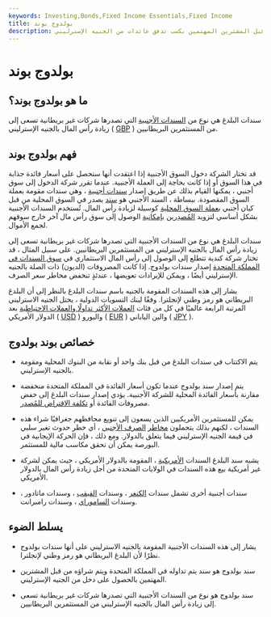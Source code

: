 ```yaml
---
keywords: Investing,Bonds,Fixed Income Essentials,Fixed Income
title: بولدوج بوند
description: سند بولدوج هو سند يتم تداوله في المملكة المتحدة ، يتم شراؤه من قبل المشترين المهتمين بكسب تدفق عائدات من الجنيه الإسترليني.
---
```


# بولدوج بوند
## ما هو بولدوج بوند؟

سندات البلدغ هي نوع من [السندات الأجنبية](/foreignbonds) التي تصدرها شركات غير بريطانية تسعى إلى زيادة رأس المال بالجنيه الإسترليني ( [GBP](/gbp) ) من المستثمرين البريطانيين.

## فهم بولدوج بوند

قد تختار الشركة دخول السوق الأجنبية إذا اعتقدت أنها ستحصل على أسعار فائدة جذابة في هذا السوق أو إذا كانت بحاجة إلى العملة الأجنبية. عندما تقرر شركة الدخول إلى سوق أجنبي ، يمكنها القيام بذلك عن طريق إصدار [سندات أجنبية](/foreignbonds) ، وهي سندات مقومة بعملة السوق المقصودة. ببساطة ، السند الأجنبي هو [سند](/bond) يصدر في السوق المحلية من قبل كيان أجنبي [بعملة السوق المحلية](/currency) كوسيلة لزيادة رأس المال. تُستخدم السندات الأجنبية بشكل أساسي لتزويد [المُصدِرين](/issuer) [بإمكانية](/issuer) الوصول إلى سوق رأس مال آخر خارج سوقهم لجمع الأموال.

سندات البلدغ هي نوع من السندات الأجنبية التي تصدرها شركات غير بريطانية تسعى إلى زيادة رأس المال بالجنيه الإسترليني من المستثمرين البريطانيين. على سبيل المثال ، قد تختار شركة كندية تتطلع إلى الوصول إلى رأس المال الاستثماري في [سوق السندات في المملكة المتحدة](/bondmarket) إصدار سندات بولدوج. إذا كانت المصروفات (الديون) ذات الصلة بالجنيه الإسترليني أيضًا ، ويمكن للإيرادات تعويضها ، عندئذٍ تنخفض مخاطر سعر الصرف.

يشار إلى هذه السندات المقومة بالجنيه باسم سندات البلدغ بالنظر إلى أن البلدغ البريطاني هو رمز وطني لإنجلترا. وفقًا لبنك التسويات الدولية ، يحتل الجنيه الاسترليني المرتبة الرابعة عالميًا في كل من فئات [العملات الأكثر تداولًا والعملات الاحتياطية](/reservecurrency) بعد الدولار الأمريكي ( [USD](/usd) ) واليورو ( [EUR](/euro) ) والين الياباني ( [JPY](/jpy-japanese-yen) ).

## خصائص بوند بولدوج

- يتم الاكتتاب في سندات البلدغ من قبل بنك واحد أو نقابة من البنوك المحلية ومقومة بالجنيه الإسترليني.

- يتم إصدار سند بولدوج عندما تكون أسعار الفائدة في المملكة المتحدة منخفضة مقارنة بأسعار الفائدة المحلية للشركة الأجنبية. يؤدي إصدار سندات البلدغ إلى خفض مصروفات الفائدة أو [تكلفة الاقتراض للمُصدر](/costofdebt).

- يمكن للمستثمرين الأمريكيين الذين يسعون إلى تنويع محافظهم جغرافيًا شراء هذه السندات ، لكنهم بذلك يتحملون [مخاطر](/foreignexchangerisk) [الصرف الأجنبي](/foreignexchangerisk) ، أي خطر حدوث تغير سلبي في قيمة الجنيه الإسترليني فيما يتعلق بالدولار. ومع ذلك ، فإن الحركة الإيجابية في البورصة يمكن أن تحقق مكاسب مالية للمستثمر.

- يشبه سند البلدغ السندات [الأمريكية](/yankeebond) ، المقومة بالدولار الأمريكي ، حيث يمكن لشركة غير أمريكية بيع هذه السندات في الولايات المتحدة من أجل زيادة رأس المال بالدولار الأمريكي.

- سندات أجنبية أخرى تشمل سندات [الكنغر](/kangaroo_bond) ، وسندات [القيقب](/maple_bond) ، وسندات ماتادور ، وسندات [الساموراي](/samuraibond) ، وسندات رامبرانت.

## يسلط الضوء

- يشار إلى هذه السندات الأجنبية المقومة بالجنيه الاسترليني على أنها سندات بولدوج نظرًا لأن البلدغ البريطاني هو رمز وطني لإنجلترا.

- سند بولدوج هو سند يتم تداوله في المملكة المتحدة ويتم شراؤه من قبل المشترين المهتمين بالحصول على دخل من الجنيه الإسترليني.

- سند بولدوج هو نوع من السندات الأجنبية التي تصدرها شركات غير بريطانية تسعى إلى زيادة رأس المال بالجنيه الإسترليني من المستثمرين البريطانيين.

